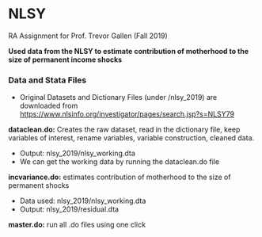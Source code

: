 # NLSY

RA Assignment for Prof. Trevor Gallen (Fall 2019)

**Used data from the NLSY to estimate contribution of motherhood to the size of permanent income shocks**

### Data and Stata Files
-  Original Datasets and Dictionary Files (under /nlsy_2019) are downloaded from https://www.nlsinfo.org/investigator/pages/search.jsp?s=NLSY79

**dataclean.do:** Creates the raw dataset, read in the dictionary file, keep variables of interest, rename variables, variable construction, cleaned data.
-  Output: nlsy_2019/nlsy_working.dta
-  We can get the working data by running the dataclean.do file

**incvariance.do:** estimates contribution of motherhood to the size of permanent shocks
- Data used: nlsy_2019/nlsy_working.dta 
- Output: nlsy_2019/residual.dta

**master.do:** run all .do files using one click
